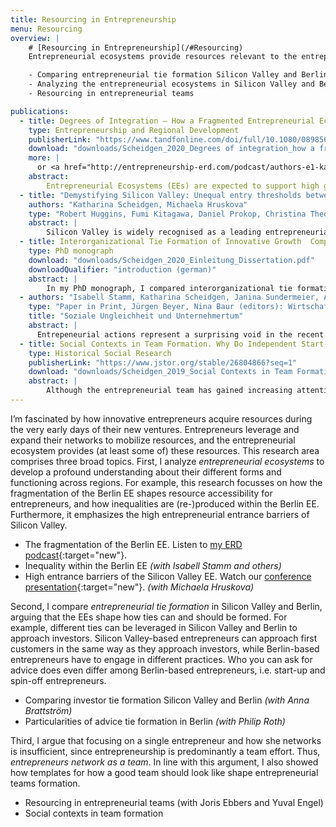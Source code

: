 ```yaml
---
title: Resourcing in Entrepreneurship
menu: Resourcing
overview: |
    # [Resourcing in Entrepreneurship](/#Resourcing)
    Entrepreneurial ecosystems provide resources relevant to the entrepreneurship process, and entrepreneurs leverage and expand their networks to mobilize such resources. Thus, I jointly analyze networks, networking, and entrepreneurial ecosystems.

    - Comparing entrepreneurial tie formation Silicon Valley and Berlin
    - Analyzing the entrepreneurial ecosystems in Silicon Valley and Berlin
    - Resourcing in entrepreneurial teams

publications:
  - title: Degrees of Integration — How a Fragmented Entrepreneurial Ecosystem Promotes Different Types of Entrepreneurs
    type: Entrepreneurship and Regional Development
    publisherLink: "https://www.tandfonline.com/doi/full/10.1080/08985626.2020.1734263"
    download: "downloads/Scheidgen_2020_Degrees of integration_how a fragmented entrepreneurial ecosystem promotes different types of entrepreneurs.pdf"
    more: |
      or <a href="http://entrepreneurship-erd.com/podcast/authors-e1-katharina-scheidgen-degrees-of-integration-how-a-fragmented-entrepreneurial-ecosystem-promotes-different-types-of-entrepreneurs/" target="new">ERD podcast</a>
    abstract:
        Entrepreneurial Ecosystems (EEs) are expected to support high growth entrepreneurship. Yet, little is known about how they actually promote entrepreneurial activities. Based on Giddens’ structuration theory, this paper takes the entrepreneurs’ perspective to understand how they actually use the resources provided by an EE. Based on semi-structured interviews with entrepreneurs and other relevant actors in the Berlin EE along with participant observation at entrepreneurship events, this case study focuses on the resourcing practices of different types of entrepreneurs. It shows that the Berlin EE comprises two distinct subsystems. On the basis of this evidence it is proposed that EEs can have different degrees of integration and that this characteristic strongly impacts how entrepreneurs can actually acquire resources from the EE and thus how specific EEs promote different types of entrepreneurs. Heterogeneous structures therefore do not only exist between EEs but also within EEs. This heterogeneity needs to be recognized in order to understand how EEs function, enhance the comparability of research results, and design suitable political instruments to promote entrepreneurship effectively.
  - title: "Demystifying Silicon Valley: Unequal entry thresholds between entrepreneurial ecosystems"
    authors: "Katharina Scheidgen, Michaela Hruskova"
    type: "Robert Huggins, Fumi Kitagawa, Daniel Prokop, Christina Theodoraki and Piers Thompson (editors): Entrepreneurial Ecosystems in Cities and Regions: Emergence, Evolution, Future. Oxford University Press"
    abstract: |
        Silicon Valley is widely recognised as a leading entrepreneurial ecosystem as it provides a plethora of key resources that promote entrepreneurship. Although the existing ecosystem debate implicitly assumes that entrepreneurs have equal access to resources, we argue that this is not necessarily the case. We explore how entrepreneurs access ecosystem resources, specifically risk capital, and compare Silicon Valley with Berlin. We find that each ecosystem has a different ecosystem entry threshold at which start-ups become investable and can access financial resources. Entrepreneurs share an understanding of investors’ criteria: in Silicon Valley, start-ups must demonstrate venture traction, meanwhile in Berlin a strong founding team is sufficient. Consequently, they undertake legitimizing activities to fulfil these anticipated investment criteria accordingly prior to fundraising. Therefore, our study demonstrates how Silicon Valley is a highly selective and demanding ecosystem, and argues that it excludes many entrepreneurs, fosters inequality, and leads to homogeneity among start-ups.
  - title: Interorganizational Tie Formation of Innovative Growth  Companies in Silicon Valley and Berlin
    type: PhD monograph
    download: "downloads/Scheidgen_2020_Einleitung_Dissertation.pdf"
    downloadQualifier: "introduction (german)"
    abstract: |
        In my PhD monograph, I compared interorganizational tie formation of innovative start-ups and university spin-offs in Silicon Valley and Berlin. To address the important research gap on interorganizational tie formation under conditions of high uncertainty and power asymmetry, I conducted 85 interviews with entrepreneurs and other relevant entrepreneurial actors and observed 26 entrepreneurship events in Silicon Valley and Berlin. Especially during the early founding stages, new ventures rely heavily on varying resources from their environment, but at the same time, they face great challenges to acquire them. Taking a structurationist perspective, I argued that entrepreneurial ecosystems do not only provide resources, but also scripts about how to acquire these resources. By comparing tie formation scripts and practices in Silicon Valley and Berlin, I showed how these entrepreneurial ecosystems impact interorganizational tie formation.
  - authors: "Isabell Stamm, Katharina Scheidgen, Janina Sundermeier, Annekatrin Hoppe, Hannes Rothe, Michelle Christensen, Florian Conradi, Heike Pantelmann"
    type: "Paper in Print, Jürgen Beyer, Nina Baur (editors): Wirtschaft und soziale Ungleichheit"
    title: "Soziale Ungleichheit und Unternehmertum"
    abstract: |
      Entrepeneurial actions represent a surprising void in the recent economic-sociological discourse on inequality. Yet entrepreneurial actions not only contribute to the creation of inequalities, but can also address and deal with them. In this chapter, we argue that a comprehensive understanding of the relationship between entrepreneurship and inequality needs to consider multiple perspectives on this relationship and their interplay. To this end, we propose four perspectives: Firstly, entrepreneurial activity takes place under unequal conditions. Second, inequalities are found within the population of entrepreneurs. Third, entrepreneurship can be understood as a mechanism that produces inequalities. Fourthly, inequalities can also be identified, addressed and dealt with in the course of entrepreneurial activity. We then illustrate these four perspectives on entrepreneurship and inequality using the example of the Berlin start-up ecosystem. It becomes clear how these multiple perspectives make it possible to grasp the connection between entrepreneurial activity and social inequality in its multidimensionality.
  - title: Social Contexts in Team Formation. Why Do Independent Start-ups and University Spin-offs Form Teams Differently?
    type: Historical Social Research
    publisherLink: "https://www.jstor.org/stable/26804866?seq=1"
    download: "downloads/Scheidgen_2019_Social Contexts in Team Formation.pdf"
    abstract: |
        Although the entrepreneurial team has gained increasing attention as a unit of analysis, we still do not understand much about how these teams form. Previous research has focused either on existing social relationships and their role in the search for potential team members or on criteria for selecting team members. Consequently, we do not yet understand the interplay of search and selection. Another long-neglected aspect that is being increasingly recognized in entrepreneurship research is that the entrepreneurial process is influenced by its social context beyond existing social relationships. This social context is another important factor that has to be considered to properly understand team formation. To analyze how specific characteristics of one particularly relevant social context—namely, the entrepreneurial field—impact the search for and selection of team members, I conducted a qualitative, multiple-case study that compares innovative new ventures in Berlin. The study shows that different types of ventures in different phases exhibit different team formation patterns based on their different and changing social contexts. From these pattern, I have derived different team-formation mechanisms and propositions about the conditions under which they apply.
---
```

I’m fascinated by how innovative entrepreneurs acquire resources during the very early days of their new ventures. Entrepreneurs leverage and expand their networks to mobilize resources, and the entrepreneurial ecosystem provides (at least some of) these resources. This research area comprises three broad topics.
First, I analyze *entrepreneurial ecosystems* to develop a profound understanding about their different forms and functioning across regions. For example, this research focusses on how the fragmentation of the Berlin EE shapes resource accessibility for entrepreneurs, and how inequalities are (re-)produced within the Berlin EE. Furthermore, it emphasizes the high entrepreneurial entrance barriers of Silicon Valley.

* The fragmentation of the Berlin EE. Listen to [my ERD podcast](http://entrepreneurship-erd.com/podcast/authors-e1-katharina-scheidgen-degrees-of-integration-how-a-fragmented-entrepreneurial-ecosystem-promotes-different-types-of-entrepreneurs/){:target="new"}.
* Inequality within the Berlin EE *(with Isabell Stamm and others)*
* High entrance barriers of the Silicon Valley EE. Watch our [conference presentation](https://www.youtube.com/watch?v=iafvoaMaYz8&ab_channel=SchoolofGeographyandPlanningCardiffUniversity){:target="new"}. *(with Michaela Hruskova)*

Second, I compare *entrepreneurial tie formation* in Silicon Valley and Berlin, arguing that the EEs shape how ties can and should be formed. For example, different ties can be leveraged in Silicon Valley and Berlin to approach investors. Silicon Valley-based entrepreneurs can approach first customers in the same way as they approach investors, while Berlin-based entrepreneurs have to engage in different practices. Who you can ask for advice does even differ among Berlin-based entrepreneurs, i.e. start-up and spin-off entrepreneurs.

* Comparing investor tie formation Silicon Valley and Berlin *(with Anna Brattström)*
* Particularities of advice tie formation in Berlin *(with Philip Roth)*

Third, I argue that focusing on a single entrepreneur and how she networks is insufficient, since entrepreneurship is predominantly a team effort. Thus, *entrepreneurs network as a team*. In line with this argument, I also showed how templates for how a good team should look like shape entrepreneurial teams formation.

* Resourcing in entrepreneurial teams (with Joris Ebbers and Yuval Engel)
* Social contexts in team formation
